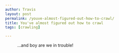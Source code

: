 ```yaml
---
author: Travis
layout: post
permalink: /youve-almost-figured-out-how-to-crawl/
title: You've almost figured out how to crawl
tags: [crawling]

---
```


<figure>
	<img src="http://silasq.com/uploads/2012-07-27-09.55.46-e1348406405188-1024x777.jpg
" alt="">	
	<figcaption>...and boy are we in trouble!</figcaption>
</figure>

